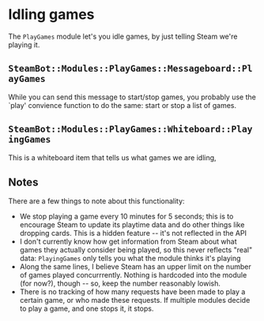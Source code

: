 # Idling games

The `PlayGames` module let's you idle games, by just telling Steam we're playing it.

## `SteamBot::Modules::PlayGames::Messageboard::PlayGames`

While you can send this message to start/stop games, you probably use the `play' convience function
to do the same: start or stop a list of games.

## `SteamBot::Modules::PlayGames::Whiteboard::PlayingGames`

This is a whiteboard item that tells us what games we are idling,

## Notes

There are a few things to note about this functionality:

* We stop playing a game every 10 minutes for 5 seconds; this is to encourage Steam to update its
  playtime data and do other things like dropping cards. This is a hidden feature -- it's not reflected
  in the API
* I don't currently know how get information from Steam about what games they actually consider being
  played, so this never reflects "real" data: `PlayingGames` only tells you what the module thinks
  it's playing
* Along the same lines, I believe Steam has an upper limit on the number of games played concurrrently.
  Nothing is hardcoded into the module (for now?), though -- so, keep the number reasonably lowish.
* There is no tracking of how many requests have been made to play a certain game, or who made these
  requests. If multiple modules decide to play a game, and one stops it, it stops.

